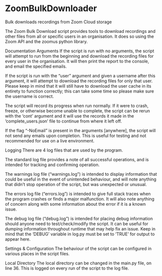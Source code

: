 # ZoomBulkDownloader
Bulk downloads recordings from Zoom Cloud storage

The Zoom Bulk Download script provides tools to download recordings and other files from all or specific users in an organisation. It does so using the Zoom API and the zoomus python library.

Documentation
Arguments
If the script is run with no arguments, the script will attempt to run from the beginning and download the recording files for every user in the organisation. It will then print the report to the console, and email the specified emails.

If the script is run with the “user” argument and given a username after this argument, it will attempt to download the recording files for only that user. Please keep in mind that it will still have to download the user cache in its entirety to function correctly; this can take some time so please make sure the username is correct.

The script will record its progress when run normally. If it were to crash, freeze, or otherwise become unable to complete, the script can be rerun with the ‘cont’ argument and it will use the records it made in the ‘complete_users.json’ file to continue from where it left off.

If the flag “-NoEmail” is present in the arguments [anywhere], the script will not send any emails upon completion. This is useful for testing and not recommended for use on a live environment.

Logging
There are 4 log files that are used by the program. 

The standard log file provides a note of all successful operations, and is intended for tracking and confirming operation. 

The warnings log file (“warnings.log”) is intended to display information that could be useful in the event of unintended behaviour, and will note anything that didn’t stop operation of the script, but was unexpected or unusual. 

The errors log file (“errors.log”) is intended to give full stack traces when the program crashes or finds a major malfunction. It will also note anything of concern along with some information about the error if it is a known issue.

The debug log file (“debug.log”) is intended for placing debug information should anyone need to test/check/modify the script. It can be useful for dumping information throughout runtime that may help fix an issue. Keep in mind that the ‘DEBUG’ variable in log.py must be set to ‘TRUE’ for output to appear here.

Settings & Configuration
The behaviour of the script can be configured in various places in the script files.

Local Directory
The local directory can be changed in the main.py file, on line 36. This is logged on every run of the script to the log file.
